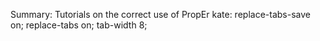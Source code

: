 Summary: Tutorials on the correct use of PropEr
kate: replace-tabs-save on; replace-tabs on; tab-width 8;
